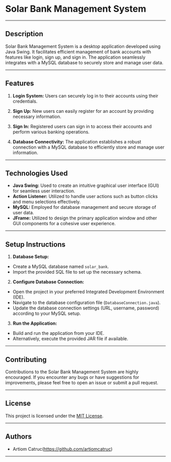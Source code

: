 # Solar Bank Management System

---

## Description

Solar Bank Management System is a desktop application developed using Java Swing. It facilitates efficient management of bank accounts with features like login, sign up, and sign in. The application seamlessly integrates with a MySQL database to securely store and manage user data.

---

## Features

1. **Login System:** Users can securely log in to their accounts using their credentials.

2. **Sign Up:** New users can easily register for an account by providing necessary information.

3. **Sign In:** Registered users can sign in to access their accounts and perform various banking operations.

4. **Database Connectivity:** The application establishes a robust connection with a MySQL database to efficiently store and manage user information.

---

## Technologies Used

- **Java Swing:** Used to create an intuitive graphical user interface (GUI) for seamless user interaction.
- **Action Listener:** Utilized to handle user actions such as button clicks and menu selections effectively.
- **MySQL:** Employed for database management and secure storage of user data.
- **JFrame:** Utilized to design the primary application window and other GUI components for a cohesive user experience.

---

## Setup Instructions


1. **Database Setup:**
- Create a MySQL database named `solar_bank`.
- Import the provided SQL file to set up the necessary schema.

2. **Configure Database Connection:**
- Open the project in your preferred Integrated Development Environment (IDE).
- Navigate to the database configuration file (`DatabaseConnection.java`).
- Update the database connection settings (URL, username, password) according to your MySQL setup.

3. **Run the Application:**
- Build and run the application from your IDE.
- Alternatively, execute the provided JAR file if available.

---

## Contributing

Contributions to the Solar Bank Management System are highly encouraged. If you encounter any bugs or have suggestions for improvements, please feel free to open an issue or submit a pull request.

---

## License

This project is licensed under the [MIT License](LICENSE).

---

## Authors

- Artiom Catruc(https://github.com/artiomcatruc)

---


